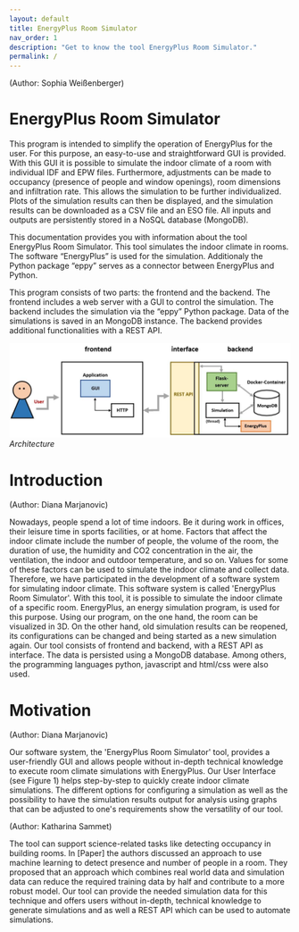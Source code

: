 ```yaml
---
layout: default
title: EnergyPlus Room Simulator
nav_order: 1
description: "Get to know the tool EnergyPlus Room Simulator."
permalink: /
---
```


(Author: Sophia Weißenberger) 
# EnergyPlus Room Simulator

This program is intended to simplify the operation of EnergyPlus for the user. For this purpose, an easy-to-use and straightforward GUI is provided. With this GUI it is possible to simulate the indoor climate of a room with individual IDF and EPW files. Furthermore, adjustments can be made to occupancy (presence of people and window openings), room dimensions and infiltration rate. This allows the simulation to be further individualized. Plots of the simulation results can then be displayed, and the simulation results can be downloaded as a CSV file and an ESO file. All inputs and outputs are persistently stored in a NoSQL database (MongoDB).

This documentation provides you with information about the tool EnergyPlus Room Simulator. This tool simulates the indoor climate in rooms. The software “EnergyPlus” is used for the simulation. Additionaly the Python package “eppy” serves as a connector between EnergyPlus and Python.

This program consists of two parts: the frontend and the backend. The frontend includes a web server with a GUI to control the simulation. The backend includes the simulation via the “eppy” Python package. Data of the simulations is saved in an MongoDB instance. The backend provides additional functionalities with a REST API.

![Architecture](images/Architecture.jpg)
*Architecture*


# Introduction
(Author: Diana Marjanovic) 

Nowadays, people spend a lot of time indoors. Be it during work in offices, their leisure time in sports facilities, or at home. Factors that affect the indoor climate include the number of people, the volume of the room, the duration of use, the humidity and CO2 concentration in the air, the ventilation, the indoor and outdoor temperature, and so on. Values for some of these factors can be used to simulate the indoor climate and collect data. Therefore, we have participated in the development of a software system for simulating indoor climate. This software system is called 'EnergyPlus Room Simulator'. With this tool, it is possible to simulate the indoor climate of a specific room. EnergyPlus, an energy simulation program, is used for this purpose. Using our program, on the one hand, the room can be visualized in 3D. On the other hand, old simulation results can be reopened, its configurations can be changed and being started as a new simulation again. Our tool consists of frontend and backend, with a REST API as interface. The data is persisted using a MongoDB database. Among others, the programming languages python, javascript and html/css were also used.

# Motivation
(Author: Diana Marjanovic) 

Our software system, the 'EnergyPlus Room Simulator' tool, provides a user-friendly GUI and allows people without in-depth technical knowledge to execute room climate simulations with EnergyPlus. Our User Interface (see Figure 1) helps step-by-step to quickly create indoor climate simulations. The different options for configuring a simulation as well as the possibility to have the simulation results output for analysis using graphs that can be adjusted to one's requirements show the versatility of our tool.

(Author: Katharina Sammet)

The tool can support science-related tasks like detecting occupancy in building rooms. In [Paper] the authors discussed an approach to use machine learning to detect presence and number of people in a room. They proposed that an approach which combines real world data and simulation data can reduce the required training data by half and contribute to a more robust model. Our tool can provide the needed simulation data for this technique and offers users without in-depth, technical knowledge to generate simulations and as well a REST API which can be used to automate simulations. 
